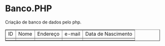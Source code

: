 # Banco.PHP
Criação de banco de dados pelo php.

<?php
$servidor = "localhost";
$banco = "db_35_teste_php";
$usuario_db = "php_ti35_teste";
$senha_db = "abc123";
$link = mysqli_connect($servidor,$usuario_db,$senha_db,$banco);
$sql = "SELECT * FROM tb_clientes";
$result = mysqli_query($link,$sql);

?>
<!DOCTYPE html>
<html lang="pt-br">
<head>
    <meta charset="UTF-8">
    <meta name="viewport" content="width=device-width, initial-scale=1.0">
    <title>Consulta Banco</title>
</head>
<body>
    <table border="1">
        <tr>
            <td>ID</td>
            <td>Nome</td>
            <td>Endereço</td>
            <td>e-mail</td>
            <td>Data de Nascimento</td>
        </tr>
        <?php
            while($tbl = mysqli_fetch_array($result)){
        ?>
        <tr>
            <td><?= $tbl[0] ?></td>
            <td><?= $tbl[1] ?></td>
            <td><?= $tbl[2] ?></td>
            <td><?= $tbl[4] ?></td>
            <td><?= $tbl[3] ?></td>
        </tr>
            <?php
            }
            mysqli_close($link);
            ?>
    </table>
</body>
</html>
